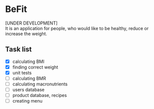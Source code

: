 # BeFit
[UNDER DEVELOPMENT]\
It is an application for people, who would like to be healthy, reduce or increase the weight.

## Task list
- [x] calculating BMI
- [x] finding correct weight
- [x] unit tests
- [ ] calculating BMR
- [ ] calculating macronutrients
- [ ] users database
- [ ] product database, recipes
- [ ] creating menu
